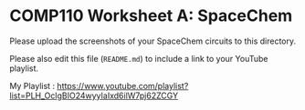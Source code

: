 # COMP110 Worksheet A: SpaceChem

Please upload the screenshots of your SpaceChem circuits to this directory.

Please also edit this file (`README.md`) to include a link to your YouTube playlist.

My Playlist : https://www.youtube.com/playlist?list=PLH_OclgBIO24wyyIaIxd6ilW7pj62ZCGY
